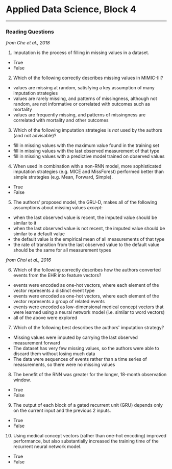 # Applied Data Science, Block 4

---

### Reading Questions

*from Che et al., 2018*

1. Imputation is the process of filling in missing values in a dataset.
  - True
  - False
2. Which of the following correctly describes missing values in MIMIC-III?
  - values are missing at random, satisfying a key assumption of many imputation strategies
  - values are rarely missing, and patterns of missingness, although not random, are not informative or correlated with outcomes such as mortality
  - values are frequently missing, and patterns of missingness are correlated with mortality and other outcomes
3. Which of the following imputation strategies is *not* used by the authors (and not advisable)?
  - fill in missing values with the maximum value found in the training set
  - fill in missing values with the last observed measurement of that type
  - fill in missing values with a predictive model trained on observed values
4. When used in combination with a non-RNN model, more sophisticated imputation strategies (e.g. MICE and MissForest) performed better than simple strategies (e.g. Mean, Forward, Simple).
  - True
  - False
5. The authors' proposed model, the GRU-D, makes all of the following assumptions about missing values *except*:
  - when the last observed value is recent, the imputed value should be similar to it
  - when the last observed value is not recent, the imputed value should be similar to a default value
  - the default value is the empirical mean of all measurements of that type
  - the rate of transition from the last observed value to the default value should be the same for all measurement types

*from Choi et al., 2016*

6. Which of the following correctly describes how the authors converted events from the EHR into feature vectors?
  - events were encoded as one-hot vectors, where each element of the vector represents a distinct event type
  - events were encoded as one-hot vectors, where each element of the vector represents a group of related events
  - events were encoded as low-dimensional medical concept vectors that were learned using a neural network model (i.e. similar to word vectors)
  - all of the above were explored
7. Which of the following best describes the authors' imputation strategy?
  - Missing values were imputed by carrying the last observed measurement forward
  - The dataset has very few missing values, so the authors were able to discard them without losing much data
  - The data were sequences of events rather than a time series of measurements, so there were no missing values
8. The benefit of the RNN was greater for the longer, 18-month observation window.
  - True
  - False
9. The output of each block of a gated recurrent unit (GRU) depends only on the current input and the previous 2 inputs.
  - True
  - False
10. Using medical concept vectors (rather than one-hot encoding) improved performance, but also substantially increased the training time of the recurrent neural network model.
  - True
  - False

